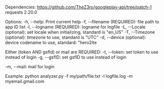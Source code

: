 Dependencies:
https://github.com/TheZ3ro/googleplay-api/tree/patch-1
requests 2.20.0


Options:
-h, --help: Print current help
-f, --filename (REQUIRED): file path to app ID list
-l, --logname (REQUIRED): logname for logfile
-L, --Locale (optional): set locale when initializing, standard is "en_US"
-T, --Timezone (optional): timezone to use, standard is "UTC"
-d, --device (optional): device codename to use, standard: "hero2lte

Either (token AND gsfId) or mail are REQUIRED:
-t, --token: set token to use instead of login
-g, --gsfID: set gsfID to use instead of login
            
-m, --mail: mail for login

Example:
python analyzer.py -f my/path/file.txt -l logfile.log -m myemail.gmail.com
